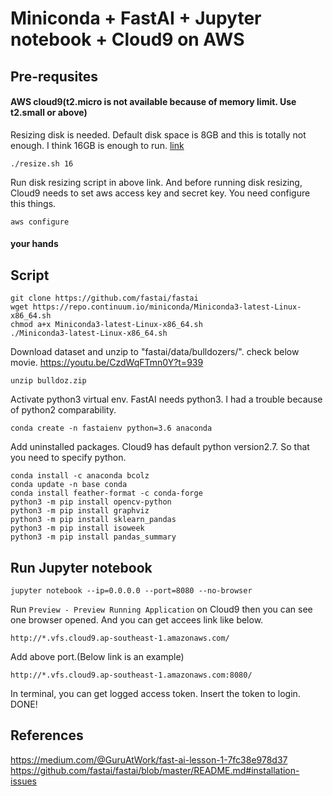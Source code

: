 Miniconda + FastAI + Jupyter notebook + Cloud9 on AWS
======
## Pre-requsites

#### AWS cloud9(t2.micro is not available because of memory limit. Use t2.small or above)

Resizing disk is needed. Default disk space is 8GB and this is totally not enough. I think 16GB is enough to run.
[link](https://docs.aws.amazon.com/cloud9/latest/user-guide/move-environment.html#move-environment-resize)

    ./resize.sh 16

Run disk resizing script in above link. And before running disk resizing, Cloud9 needs to set aws access key and secret key. You need configure this things.

    aws configure

#### your hands

## Script
    git clone https://github.com/fastai/fastai
    wget https://repo.continuum.io/miniconda/Miniconda3-latest-Linux-x86_64.sh
    chmod a+x Miniconda3-latest-Linux-x86_64.sh 
    ./Miniconda3-latest-Linux-x86_64.sh 

Download dataset and unzip to "fastai/data/bulldozers/". check below movie.
<https://youtu.be/CzdWqFTmn0Y?t=939>

    unzip bulldoz.zip 
    
Activate python3 virtual env. FastAI needs python3. I had a trouble because of python2 comparability.
    
    conda create -n fastaienv python=3.6 anaconda

Add uninstalled packages. Cloud9 has default python version2.7. So that you need to specify python.

    conda install -c anaconda bcolz
    conda update -n base conda
    conda install feather-format -c conda-forge
    python3 -m pip install opencv-python
    python3 -m pip install graphviz
    python3 -m pip install sklearn_pandas
    python3 -m pip install isoweek
    python3 -m pip install pandas_summary
    
## Run Jupyter notebook
    jupyter notebook --ip=0.0.0.0 --port=8080 --no-browser

Run <Code>Preview - Preview Running Application</Code> on Cloud9 then you can see one browser opened. And you can get accees link like below.

    http://*.vfs.cloud9.ap-southeast-1.amazonaws.com/
    
Add above port.(Below link is an example)
    
    http://*.vfs.cloud9.ap-southeast-1.amazonaws.com:8080/

In terminal, you can get logged access token. Insert the token to login. DONE!

## References
<https://medium.com/@GuruAtWork/fast-ai-lesson-1-7fc38e978d37>
<https://github.com/fastai/fastai/blob/master/README.md#installation-issues>
